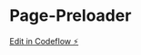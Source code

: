 # Page-Preloader

[Edit in Codeflow ⚡️](https://stackblitz.com/~/github.com/DariaSibova/Page-Preloader)